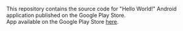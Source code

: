 This repository contains the source code for "Hello World!" Android application published on the Google Play Store.<br/>
App available on the Google Play Store <a href="https://play.google.com/store/apps/details?id=com.abdallah_abdelazim.helloworld">here</a>.